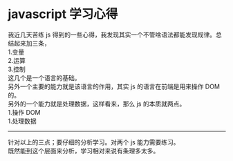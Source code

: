 # javascript 学习心得

 我近几天苦练 js 得到的一些心得，我发现其实一个不管啥语法都能发现规律。总结起来加三条，<br>
 1.变量 <br>
 2.运算 <br>
 3.控制 <br>
 这几个是一个语言的基础。 <br>
 另外一个主要的能力就是该语言的作用，其实 js 的语言在前端是用来操作 DOM 的。<br>
 另外的一个能力就是处理数据，这样看来，那么 js 的本质就两点。<br>
 1.操作 DOM <br>
 1.处理数据 <br>
_______
 针对以上的三点；要仔细的分析学习。对两个 js 能力需要练习。<br>
 既然能到这个层面来分析，学习相对来说有条理多太多。<br>
 
 
